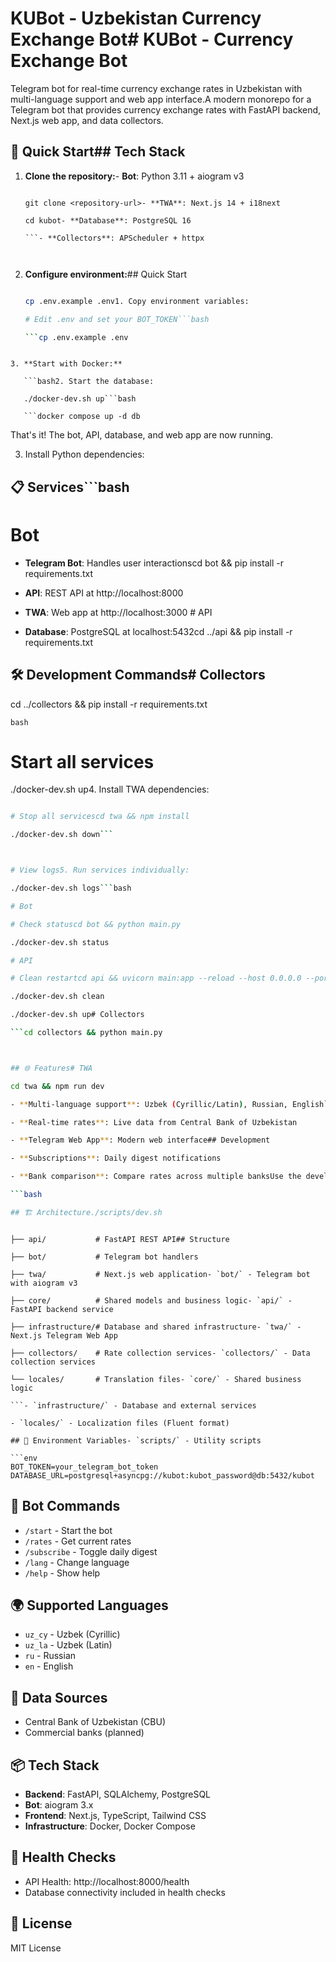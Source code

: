 # KUBot - Uzbekistan Currency Exchange Bot# KUBot - Currency Exchange Bot



Telegram bot for real-time currency exchange rates in Uzbekistan with multi-language support and web app interface.A modern monorepo for a Telegram bot that provides currency exchange rates with FastAPI backend, Next.js web app, and data collectors.



## 🚀 Quick Start## Tech Stack



1. **Clone the repository:**- **Bot**: Python 3.11 + aiogram v3

   ```bash- **API**: FastAPI + SQLAlchemy async + asyncpg

   git clone <repository-url>- **TWA**: Next.js 14 + i18next

   cd kubot- **Database**: PostgreSQL 16

   ```- **Collectors**: APScheduler + httpx



2. **Configure environment:**## Quick Start

   ```bash

   cp .env.example .env1. Copy environment variables:

   # Edit .env and set your BOT_TOKEN```bash

   ```cp .env.example .env

```

3. **Start with Docker:**

   ```bash2. Start the database:

   ./docker-dev.sh up```bash

   ```docker compose up -d db

```

That's it! The bot, API, database, and web app are now running.

3. Install Python dependencies:

## 📋 Services```bash

# Bot

- **Telegram Bot**: Handles user interactionscd bot && pip install -r requirements.txt

- **API**: REST API at http://localhost:8000

- **TWA**: Web app at http://localhost:3000  # API

- **Database**: PostgreSQL at localhost:5432cd ../api && pip install -r requirements.txt



## 🛠 Development Commands# Collectors

cd ../collectors && pip install -r requirements.txt

```bash```

# Start all services

./docker-dev.sh up4. Install TWA dependencies:

```bash

# Stop all servicescd twa && npm install

./docker-dev.sh down```



# View logs5. Run services individually:

./docker-dev.sh logs```bash

# Bot

# Check statuscd bot && python main.py

./docker-dev.sh status

# API

# Clean restartcd api && uvicorn main:app --reload --host 0.0.0.0 --port 8000

./docker-dev.sh clean

./docker-dev.sh up# Collectors

```cd collectors && python main.py



## 🌐 Features# TWA

cd twa && npm run dev

- **Multi-language support**: Uzbek (Cyrillic/Latin), Russian, English```

- **Real-time rates**: Live data from Central Bank of Uzbekistan

- **Telegram Web App**: Modern web interface## Development

- **Subscriptions**: Daily digest notifications

- **Bank comparison**: Compare rates across multiple banksUse the development script for easier local development:

```bash

## 🏗 Architecture./scripts/dev.sh

```

```

├── api/           # FastAPI REST API## Structure

├── bot/           # Telegram bot handlers

├── twa/           # Next.js web application- `bot/` - Telegram bot with aiogram v3

├── core/          # Shared models and business logic- `api/` - FastAPI backend service

├── infrastructure/# Database and shared infrastructure- `twa/` - Next.js Telegram Web App

├── collectors/    # Rate collection services- `collectors/` - Data collection services

└── locales/       # Translation files- `core/` - Shared business logic

```- `infrastructure/` - Database and external services

- `locales/` - Localization files (Fluent format)

## 🔧 Environment Variables- `scripts/` - Utility scripts

```env
BOT_TOKEN=your_telegram_bot_token
DATABASE_URL=postgresql+asyncpg://kubot:kubot_password@db:5432/kubot
```

## 📱 Bot Commands

- `/start` - Start the bot
- `/rates` - Get current rates
- `/subscribe` - Toggle daily digest
- `/lang` - Change language
- `/help` - Show help

## 🌍 Supported Languages

- `uz_cy` - Uzbek (Cyrillic)
- `uz_la` - Uzbek (Latin) 
- `ru` - Russian
- `en` - English

## 🏦 Data Sources

- Central Bank of Uzbekistan (CBU)
- Commercial banks (planned)

## 📦 Tech Stack

- **Backend**: FastAPI, SQLAlchemy, PostgreSQL
- **Bot**: aiogram 3.x
- **Frontend**: Next.js, TypeScript, Tailwind CSS
- **Infrastructure**: Docker, Docker Compose

## 🚦 Health Checks

- API Health: http://localhost:8000/health
- Database connectivity included in health checks

## 📄 License

MIT License